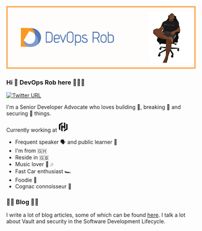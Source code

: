 ![alt text](git-banner.png)
### Hi 👋 DevOps Rob here 👨🏿‍💻
[![Twitter URL](https://img.shields.io/twitter/url/https/twitter.com/bukotsunikki.svg?style=social&label=Follow%20%40devops_rob)](https://twitter.com/devops_rob)

I'm a Senior Developer Advocate who loves building 🧱, breaking 🔨 and securing 🔐 things. 

Currently working at   ![alt text](HashiCorp_Logomark_Black_RGB.png)

- Frequent speaker 🗣 and public learner 📝
- I'm from 🇬🇭 
- Reside in 🇬🇧
- Music lover 🎵 🎶
- Fast Car enthusiast 🏎
- Foodie 🍲
- Cognac connoisseur 🥃

### ✍🏿 Blog ✍🏿
I write a lot of blog articles, some of which can be found [here](https://www.devopsrob.com/resources/).  I talk a lot about Vault and security in the Software Development Lifecycle.
<!--
**devops-rob/devops-rob** is a ✨ _special_ ✨ repository because its `README.md` (this file) appears on your GitHub profile.

Here are some ideas to get you started:

- 🔭 I’m currently working on ...
- 🌱 I’m currently learning ...
- 👯 I’m looking to collaborate on ...
- 🤔 I’m looking for help with ...
- 💬 Ask me about ...
- 📫 How to reach me: ...
- 😄 Pronouns: ...
- ⚡ Fun fact: ...
-->

